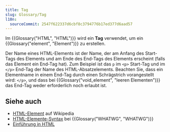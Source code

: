 ```yaml
---
title: Tag
slug: Glossary/Tag
l10n:
  sourceCommit: 2547f622337d6cbf8c3794776b17ed377d6aad57
---
```


Im {{Glossary("HTML", "HTML")}} wird ein **Tag** verwendet, um ein {{Glossary("element", "Element")}} zu erstellen.

Der Name eines HTML-Elements ist der Name, der am Anfang des Start-Tags des Elements und am Ende des End-Tags des Elements erscheint (falls das Element ein End-Tag hat). Zum Beispiel ist das `p` im `<p>` Start-Tag und im `</p>` End-Tag der Name des HTML-Absatzelements. Beachten Sie, dass ein Elementname in einem End-Tag durch einen Schrägstrich vorangestellt wird: `</p>`, und dass bei {{Glossary("void_element", "leeren Elementen")}} das End-Tag weder erforderlich noch erlaubt ist.

## Siehe auch

- [HTML-Element](https://en.wikipedia.org/wiki/HTML_element) auf Wikipedia
- [HTML-Elemente-Syntax](https://html.spec.whatwg.org/multipage/syntax.html#elements-2) bei {{Glossary("WHATWG", "WHATWG")}}
- [Einführung in HTML](/de/docs/Learn_web_development/Core/Structuring_content)
